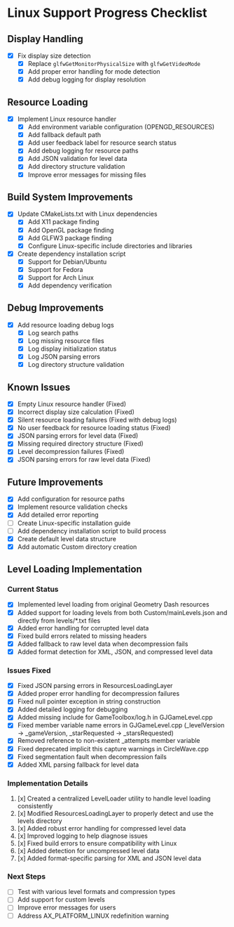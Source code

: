 # Linux Support Progress Checklist

## Display Handling
- [x] Fix display size detection
  - [x] Replace `glfwGetMonitorPhysicalSize` with `glfwGetVideoMode`
  - [x] Add proper error handling for mode detection
  - [x] Add debug logging for display resolution

## Resource Loading
- [x] Implement Linux resource handler
  - [x] Add environment variable configuration (OPENGD_RESOURCES)
  - [x] Add fallback default path
  - [x] Add user feedback label for resource search status
  - [x] Add debug logging for resource paths
  - [x] Add JSON validation for level data
  - [x] Add directory structure validation
  - [x] Improve error messages for missing files

## Build System Improvements
- [x] Update CMakeLists.txt with Linux dependencies
  - [x] Add X11 package finding
  - [x] Add OpenGL package finding
  - [x] Add GLFW3 package finding
  - [x] Configure Linux-specific include directories and libraries
- [x] Create dependency installation script
  - [x] Support for Debian/Ubuntu
  - [x] Support for Fedora
  - [x] Support for Arch Linux
  - [x] Add dependency verification

## Debug Improvements
- [x] Add resource loading debug logs
  - [x] Log search paths
  - [x] Log missing resource files
  - [x] Log display initialization status
  - [x] Log JSON parsing errors
  - [x] Log directory structure validation

## Known Issues
- [x] Empty Linux resource handler (Fixed)
- [x] Incorrect display size calculation (Fixed)
- [x] Silent resource loading failures (Fixed with debug logs)
- [x] No user feedback for resource loading status (Fixed)
- [x] JSON parsing errors for level data (Fixed)
- [x] Missing required directory structure (Fixed)
- [x] Level decompression failures (Fixed)
- [x] JSON parsing errors for raw level data (Fixed)

## Future Improvements
- [x] Add configuration for resource paths
- [x] Implement resource validation checks
- [x] Add detailed error reporting
- [ ] Create Linux-specific installation guide
- [ ] Add dependency installation script to build process
- [x] Create default level data structure
- [x] Add automatic Custom directory creation

## Level Loading Implementation

### Current Status
- [x] Implemented level loading from original Geometry Dash resources
- [x] Added support for loading levels from both Custom/mainLevels.json and directly from levels/*.txt files
- [x] Added error handling for corrupted level data
- [x] Fixed build errors related to missing headers
- [x] Added fallback to raw level data when decompression fails
- [x] Added format detection for XML, JSON, and compressed level data

### Issues Fixed
- [x] Fixed JSON parsing errors in ResourcesLoadingLayer
- [x] Added proper error handling for decompression failures
- [x] Fixed null pointer exception in string construction
- [x] Added detailed logging for debugging
- [x] Added missing include for GameToolbox/log.h in GJGameLevel.cpp
- [x] Fixed member variable name errors in GJGameLevel.cpp (_levelVersion → _gameVersion, _starRequested → _starsRequested)
- [x] Removed reference to non-existent _attempts member variable
- [x] Fixed deprecated implicit this capture warnings in CircleWave.cpp
- [x] Fixed segmentation fault when decompression fails
- [x] Added XML parsing fallback for level data

### Implementation Details
1. [x] Created a centralized LevelLoader utility to handle level loading consistently
2. [x] Modified ResourcesLoadingLayer to properly detect and use the levels directory
3. [x] Added robust error handling for compressed level data
4. [x] Improved logging to help diagnose issues
5. [x] Fixed build errors to ensure compatibility with Linux
6. [x] Added detection for uncompressed level data
7. [x] Added format-specific parsing for XML and JSON level data

### Next Steps
- [ ] Test with various level formats and compression types
- [ ] Add support for custom levels
- [ ] Improve error messages for users
- [ ] Address AX_PLATFORM_LINUX redefinition warning 